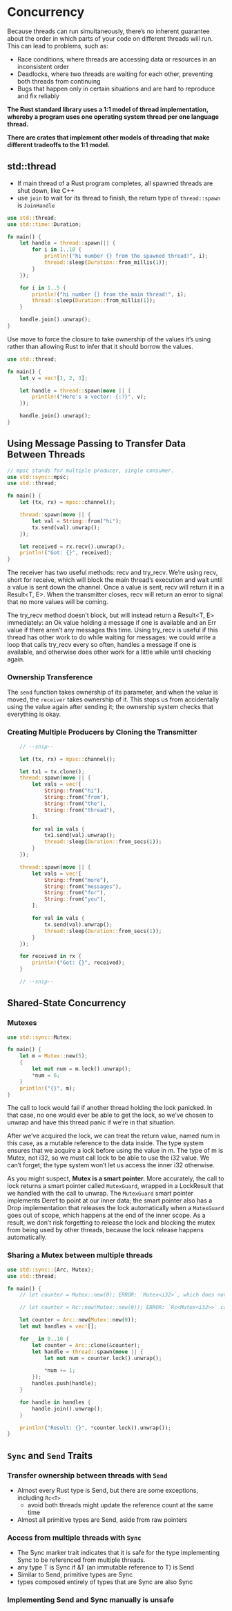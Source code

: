 # Concurrency

Because threads can run simultaneously, there’s no inherent guarantee about the order in which parts of your code on different threads will run. This can lead to problems, such as:

* Race conditions, where threads are accessing data or resources in an inconsistent order
* Deadlocks, where two threads are waiting for each other, preventing both threads from continuing
* Bugs that happen only in certain situations and are hard to reproduce and fix reliably

**The Rust standard library uses a 1:1 model of thread implementation, whereby a program uses one operating system thread per one language thread.**

**There are crates that implement other models of threading that make different tradeoffs to the 1:1 model.**

## std::thread

* If main thread of a Rust program completes, all spawned threads are shut down, like C++
* use `join` to wait for its thread to finish, the return type of `thread::spawn` is `JoinHandle`

```rust
use std::thread;
use std::time::Duration;

fn main() {
    let handle = thread::spawn(|| {
        for i in 1..10 {
            println!("hi number {} from the spawned thread!", i);
            thread::sleep(Duration::from_millis(1));
        }
    });

    for i in 1..5 {
        println!("hi number {} from the main thread!", i);
        thread::sleep(Duration::from_millis(1));
    }

    handle.join().unwrap();
}
```

Use move to force the closure to take ownership of the values it’s using rather than allowing Rust to infer that it should borrow the values.

```rust
use std::thread;

fn main() {
    let v = vec![1, 2, 3];

    let handle = thread::spawn(move || {
        println!("Here's a vector: {:?}", v);
    });

    handle.join().unwrap();
}
```

## Using Message Passing to Transfer Data Between Threads

```rust
// mpsc stands for multiple producer, single consumer.
use std::sync::mpsc;
use std::thread;

fn main() {
    let (tx, rx) = mpsc::channel();

    thread::spawn(move || {
        let val = String::from("hi");
        tx.send(val).unwrap();
    });

    let received = rx.recv().unwrap();
    println!("Got: {}", received);
}
```

The receiver has two useful methods: recv and try_recv. We’re using recv, short for receive, which will block the main thread’s execution and wait until a value is sent down the channel. Once a value is sent, recv will return it in a Result<T, E>. When the transmitter closes, recv will return an error to signal that no more values will be coming.

The try_recv method doesn’t block, but will instead return a Result<T, E> immediately: an Ok value holding a message if one is available and an Err value if there aren’t any messages this time. Using try_recv is useful if this thread has other work to do while waiting for messages: we could write a loop that calls try_recv every so often, handles a message if one is available, and otherwise does other work for a little while until checking again.

### Ownership Transference

The `send` function takes ownership of its parameter, and when the value is moved, the `receiver` takes ownership of it. This stops us from accidentally using the value again after sending it; the ownership system checks that everything is okay.

### Creating Multiple Producers by Cloning the Transmitter

```rust
    // --snip--

    let (tx, rx) = mpsc::channel();

    let tx1 = tx.clone();
    thread::spawn(move || {
        let vals = vec![
            String::from("hi"),
            String::from("from"),
            String::from("the"),
            String::from("thread"),
        ];

        for val in vals {
            tx1.send(val).unwrap();
            thread::sleep(Duration::from_secs(1));
        }
    });

    thread::spawn(move || {
        let vals = vec![
            String::from("more"),
            String::from("messages"),
            String::from("for"),
            String::from("you"),
        ];

        for val in vals {
            tx.send(val).unwrap();
            thread::sleep(Duration::from_secs(1));
        }
    });

    for received in rx {
        println!("Got: {}", received);
    }

    // --snip--
```

## Shared-State Concurrency

### Mutexes

```rust
use std::sync::Mutex;

fn main() {
    let m = Mutex::new(5);
    {
        let mut num = m.lock().unwrap();
        *num = 6;
    }
    println!("{}", m);
}
```

The call to lock would fail if another thread holding the lock panicked. In that case, no one would ever be able to get the lock, so we’ve chosen to unwrap and have this thread panic if we’re in that situation.

After we’ve acquired the lock, we can treat the return value, named num in this case, as a mutable reference to the data inside. The type system ensures that we acquire a lock before using the value in m. The type of m is Mutex<i32>, not i32, so we must call lock to be able to use the i32 value. We can’t forget; the type system won’t let us access the inner i32 otherwise.

As you might suspect, **Mutex<T> is a smart pointer.** More accurately, the call to lock returns a smart pointer called `MutexGuard`, wrapped in a LockResult that we handled with the call to unwrap. The `MutexGuard` smart pointer implements Deref to point at our inner data; the smart pointer also has a Drop implementation that releases the lock automatically when a `MutexGuard` goes out of scope, which happens at the end of the inner scope. As a result, we don’t risk forgetting to release the lock and blocking the mutex from being used by other threads, because the lock release happens automatically.

### Sharing a Mutex<T> between multiple threads

```rust
use std::sync::{Arc, Mutex};
use std::thread;

fn main() {
    // let counter = Mutex::new(0); ERROR: `Mutex<i32>`, which does not implement the `Copy` trait

    // let counter = Rc::new(Mutex::new(0)); ERROR: `Rc<Mutex<i32>>` cannot be sent between threads safely

    let counter = Arc::new(Mutex::new(0));
    let mut handles = vec![];

    for _ in 0..10 {
        let counter = Arc::clone(&counter);
        let handle = thread::spawn(move || {
            let mut num = counter.lock().unwrap();

            *num += 1;
        });
        handles.push(handle);
    }

    for handle in handles {
        handle.join().unwrap();
    }

    println!("Result: {}", *counter.lock().unwrap());
}
```

## `Sync` and `Send` Traits

### Transfer ownership between threads with `Send`

* Almost every Rust type is Send, but there are some exceptions, including `Rc<T>` 
  * avoid both threads might update the reference count at the same time
* Almost all primitive types are Send, aside from raw pointers

### Access from multiple threads with `Sync`

* The Sync marker trait indicates that it is safe for the type implementing Sync to be referenced from multiple threads. 
* any type T is Sync if &T (an immutable reference to T) is Send
* Similar to Send, primitive types are Sync
* types composed entirely of types that are Sync are also Sync

### Implementing Send and Sync manually is unsafe
